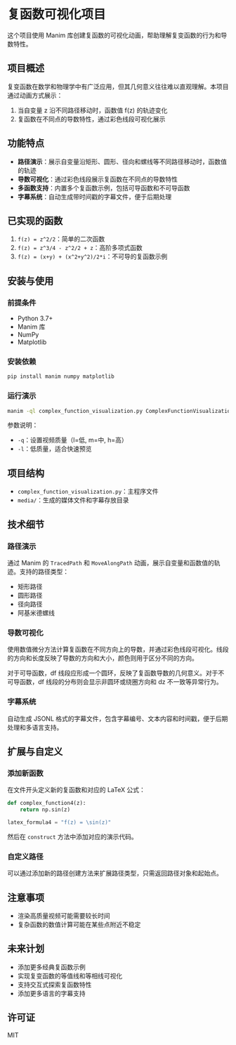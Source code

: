 # 复函数可视化项目

这个项目使用 Manim 库创建复函数的可视化动画，帮助理解复变函数的行为和导数特性。

## 项目概述

复变函数在数学和物理学中有广泛应用，但其几何意义往往难以直观理解。本项目通过动画方式展示：

1. 当自变量 z 沿不同路径移动时，函数值 f(z) 的轨迹变化
2. 复函数在不同点的导数特性，通过彩色线段可视化展示

## 功能特点

- **路径演示**：展示自变量沿矩形、圆形、径向和螺线等不同路径移动时，函数值的轨迹
- **导数可视化**：通过彩色线段展示复函数在不同点的导数特性
- **多函数支持**：内置多个复函数示例，包括可导函数和不可导函数
- **字幕系统**：自动生成带时间戳的字幕文件，便于后期处理

## 已实现的函数

1. `f(z) = z^2/2`：简单的二次函数
2. `f(z) = z^3/4 - z^2/2 + z`：高阶多项式函数
3. `f(z) = (x+y) + (x^2+y^2)/2*i`：不可导的复函数示例

## 安装与使用

### 前提条件

- Python 3.7+
- Manim 库
- NumPy
- Matplotlib

### 安装依赖

```bash
pip install manim numpy matplotlib
```

### 运行演示

```bash
manim -ql complex_function_visualization.py ComplexFunctionVisualization
```

参数说明：
- `-q`：设置视频质量（l=低, m=中, h=高）
- `-l`：低质量，适合快速预览

## 项目结构

- `complex_function_visualization.py`：主程序文件
- `media/`：生成的媒体文件和字幕存放目录

## 技术细节

### 路径演示

通过 Manim 的 `TracedPath` 和 `MoveAlongPath` 动画，展示自变量和函数值的轨迹。支持的路径类型：

- 矩形路径
- 圆形路径
- 径向路径
- 阿基米德螺线

### 导数可视化

使用数值微分方法计算复函数在不同方向上的导数，并通过彩色线段可视化。线段的方向和长度反映了导数的方向和大小，颜色则用于区分不同的方向。

对于可导函数，df 线段应形成一个圆环，反映了复函数导数的几何意义。对于不可导函数，df 线段的分布则会显示非圆环或绕圈方向和 dz 不一致等异常行为。

### 字幕系统

自动生成 JSONL 格式的字幕文件，包含字幕编号、文本内容和时间戳，便于后期处理和多语言支持。

## 扩展与自定义

### 添加新函数

在文件开头定义新的复函数和对应的 LaTeX 公式：

```python
def complex_function4(z):
    return np.sin(z)

latex_formula4 = "f(z) = \sin(z)"
```

然后在 `construct` 方法中添加对应的演示代码。

### 自定义路径

可以通过添加新的路径创建方法来扩展路径类型，只需返回路径对象和起始点。

## 注意事项

- 渲染高质量视频可能需要较长时间
- 复杂函数的数值计算可能在某些点附近不稳定

## 未来计划

- 添加更多经典复函数示例
- 实现复变函数的等值线和等相线可视化
- 支持交互式探索复函数特性
- 添加更多语言的字幕支持

## 许可证

MIT 